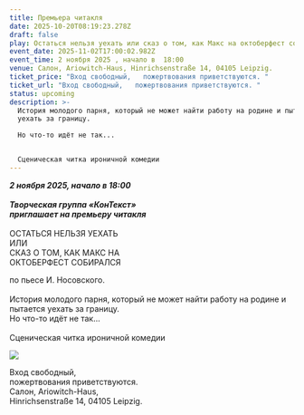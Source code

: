 ```yaml
---
title: Премьера читакля
date: 2025-10-20T08:19:23.278Z
draft: false
play: Остаться нельзя уехать или сказ о том, как Макс на октоберфест собирался
event_date: 2025-11-02T17:00:02.982Z
event_time: 2 ноября 2025 , начало в  18:00
venue: Салон, Ariowitch-Haus, Hinrichsenstraße 14, 04105 Leipzig.
ticket_price: "Вход свободный,   пожертвования приветствуются. "
ticket_url: "Вход свободный,   пожертвования приветствуются. "
status: upcoming
description: >-
  История молодого парня, который не может найти работу на родине и пытается
  уехать за границу. 

  Но что-то идёт не так... 


  Сценическая читка ироничной комедии
---
```

***2 ноября 2025, начало в 18:00***\
\
***Творческая группа «КонТекст»***\
***приглашает на премьеру читакля***\
\
ОСТАТЬСЯ НЕЛЬЗЯ УЕХАТЬ\
ИЛИ\
СКАЗ О ТОМ, КАК МАКС НА\
ОКТОБЕРФЕСТ СОБИРАЛСЯ

по пьесе И. Носовского.\
\
История молодого парня, который не может найти работу на родине и пытается уехать за границу.\
Но что-то идёт не так...\
\
Сценическая читка ироничной комедии

![](/images/photo_2025-10-16_11-46-13.jpg)

Вход свободный,\
пожертвования приветствуются.\
Салон, Ariowitch-Haus,\
Hinrichsenstraße 14, 04105 Leipzig.